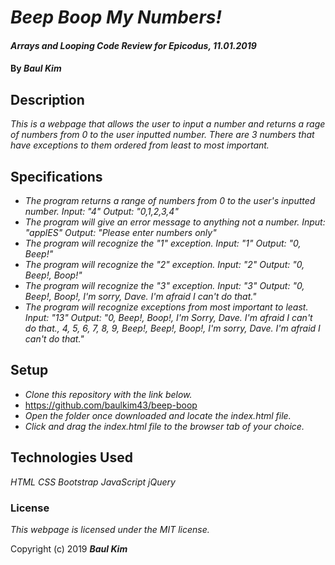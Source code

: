 # _Beep Boop My Numbers!_

#### _Arrays and Looping Code Review for Epicodus, 11.01.2019_

#### By _**Baul Kim**_

## Description

_This is a webpage that allows the user to input a number and returns a rage of numbers from 0 to the user inputted number. There are 3 numbers that have exceptions to them ordered from least to most important._

## Specifications

* _The program returns a range of numbers from 0 to the user's inputted number._
_Input: "4"_
_Output: "0,1,2,3,4"_
* _The program will give an error message to anything not a number._
_Input: "applES"_
_Output: "Please enter numbers only"_
* _The program will recognize the "1" exception._
_Input: "1"_
_Output: "0, Beep!"_
* _The program will recognize the "2" exception._
_Input: "2"_
_Output: "0, Beep!, Boop!"_
* _The program will recognize the "3" exception._
_Input: "3"_
_Output: "0, Beep!, Boop!, I'm sorry, Dave. I'm afraid I can't do that."_
* _The program will recognize exceptions from most important to least._
_Input: "13"_
_Output: "0, Beep!, Boop!, I'm Sorry, Dave. I'm afraid I can't do that., 4, 5, 6, 7, 8, 9, Beep!, Beep!, Boop!, I'm sorry, Dave. I'm afraid I can't do that."_

## Setup

* _Clone this repository with the link below._
* https://github.com/baulkim43/beep-boop
* _Open the folder once downloaded and locate the index.html file._
* _Click and drag the index.html file to the browser tab of your choice._

## Technologies Used

_HTML_
_CSS_
_Bootstrap_
_JavaScript_
_jQuery_

### License

*_This webpage is licensed under the MIT license._*

Copyright (c) 2019 **_Baul Kim_**
